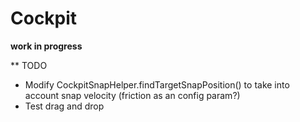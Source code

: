 Cockpit
===========================================================
**work in progress**

** TODO
* Modify CockpitSnapHelper.findTargetSnapPosition() to take into account snap velocity (friction as an config param?)
* Test drag and drop